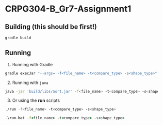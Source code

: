 # CRPG304-B_Gr7-Assignment1

## Building (this should be first!)

```bash
gradle build
```

## Running

1. Running with Gradle

```ps1
gradle execJar "--args= -f<file_name> -t<compare_type> -s<shape_type>"
```

2. Running with `java`

```bash
java -jar 'build/libs/Sort.jar' -f<file_name> -t<compare_type> -s<shape_type>
```

3. Or using the **run** scripts

```bash
./run -f<file_name> -t<compare_type> -s<shape_type>
```

```bat
.\run.bat -f<file_name> -t<compare_type> -s<shape_type>
```
